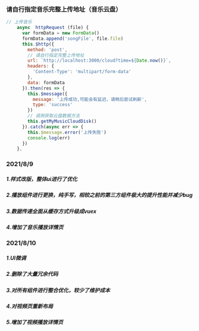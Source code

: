### 请自行指定音乐完整上传地址（音乐云盘）

```js
// 上传音乐
    async  httpRequest (file) {
      var formData = new FormData()
      formData.append('songFile', file.file)
      this.$http({
        method: 'post',
        // 请自行指定完整上传地址
        url: `http://localhost:3000/cloud?time=${Date.now()}`,
        headers: {
          'Content-Type': 'multipart/form-data'
        },
        data: formData
      }).then(res => {
        this.$message({
          message: '上传成功,可能会有延迟，请稍后尝试刷新',
          type: 'success'
        })
        // 调用获取云盘数据方法
        this.getMyMusicCloudDisk()
      }).catch(async err => {
        this.$message.error('上传失败')
        console.log(err)
      })
    },
```

### 2021/8/9

##### 1.样式改版，整体ui进行了优化

##### 2.播放组件进行更换，纯手写，相较之前的第三方组件极大的提升性能并减少bug

##### 3.数据传递全面从缓存方式升级成vuex

##### 4.增加了音乐播放详情页




### 2021/8/10

##### 1.UI微调

##### 2.删除了大量冗余代码

##### 3.对所有组件进行整合优化，较少了维护成本

##### 4.对视频页重新布局

##### 5.增加了视频播放详情页

